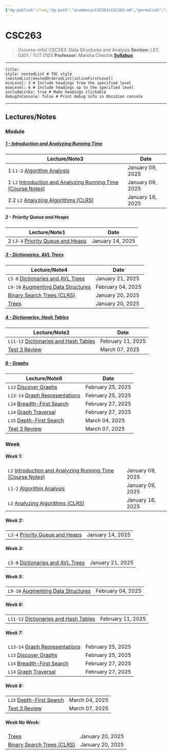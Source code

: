 ```yaml
---
{"dg-publish":true,"dg-path":"academia/CSC263/CSC263.md","permalink":"/academia/csc-263/csc-263/","tags":["course-page","cs","university"],"created":"2024-06-22T19:06:24.000-04:00","updated":"2025-03-04T13:21:16.152-05:00"}
---
```



# CSC263

> [!course-info] CSC263: Data Structures and Analysis
> **Section:** LEC 0301 / TUT 0103
> **Professor:** Marsha Chechik
> **[Syllabus](https://q.utoronto.ca/courses/379913/assignments/syllabus)**

---

```table-of-contents
title:
style: nestedList # TOC style (nestedList|nestedOrderedList|inlineFirstLevel)
minLevel: 3 # Include headings from the specified level
maxLevel: 6 # Include headings up to the specified level
includeLinks: true # Make headings clickable
debugInConsole: false # Print debug info in Obsidian console
```

---

## Lectures/Notes

### Module

<h5><span><a data-tooltip-position="top" aria-label="100 Academia/CSC263/1 Introduction and Analyzing Running Time/1 - Introduction and Analyzing Running Time.md" data-href="100 Academia/CSC263/1 Introduction and Analyzing Running Time/1 - Introduction and Analyzing Running Time.md" href="100 Academia/CSC263/1 Introduction and Analyzing Running Time/1 - Introduction and Analyzing Running Time.md" class="internal-link" target="_blank" rel="noopener nofollow">1 - Introduction and Analyzing Running Time</a></span></h5><div><table class="dataview table-view-table"><thead class="table-view-thead"><tr class="table-view-tr-header"><th class="table-view-th"><span>Lecture/Note</span><span class="dataview small-text">3</span></th><th class="table-view-th"><span>Date</span></th></tr></thead><tbody class="table-view-tbody"><tr><td><span>1		<code>L1-2</code> <a data-tooltip-position="top" aria-label="100 Academia/CSC263/1 Introduction and Analyzing Running Time/Algorithm Analysis.md" data-href="100 Academia/CSC263/1 Introduction and Analyzing Running Time/Algorithm Analysis.md" href="100 Academia/CSC263/1 Introduction and Analyzing Running Time/Algorithm Analysis.md" class="internal-link" target="_blank" rel="noopener nofollow">Algorithm Analysis</a></span></td><td>January 09, 2025</td></tr><tr><td><span>1		<code>L2</code> <a data-tooltip-position="top" aria-label="100 Academia/CSC263/1 Introduction and Analyzing Running Time/Introduction and Analyzing Running Time (Course Notes).md" data-href="100 Academia/CSC263/1 Introduction and Analyzing Running Time/Introduction and Analyzing Running Time (Course Notes).md" href="100 Academia/CSC263/1 Introduction and Analyzing Running Time/Introduction and Analyzing Running Time (Course Notes).md" class="internal-link" target="_blank" rel="noopener nofollow">Introduction and Analyzing Running Time (Course Notes)</a></span></td><td>January 09, 2025</td></tr><tr><td><span>2.2	<code>L2</code> <a data-tooltip-position="top" aria-label="100 Academia/CSC263/1 Introduction and Analyzing Running Time/Analyzing Algorithms (CLRS).md" data-href="100 Academia/CSC263/1 Introduction and Analyzing Running Time/Analyzing Algorithms (CLRS).md" href="100 Academia/CSC263/1 Introduction and Analyzing Running Time/Analyzing Algorithms (CLRS).md" class="internal-link" target="_blank" rel="noopener nofollow">Analyzing Algorithms (CLRS)</a></span></td><td>January 16, 2025</td></tr></tbody></table></div><h5><span>2 - Priority Queue and Heaps</span></h5><div><table class="dataview table-view-table"><thead class="table-view-thead"><tr class="table-view-tr-header"><th class="table-view-th"><span>Lecture/Note</span><span class="dataview small-text">1</span></th><th class="table-view-th"><span>Date</span></th></tr></thead><tbody class="table-view-tbody"><tr><td><span>2		<code>L3-4</code> <a data-tooltip-position="top" aria-label="100 Academia/CSC263/2 Priority Queue and Heaps/Priority Queue and Heaps.md" data-href="100 Academia/CSC263/2 Priority Queue and Heaps/Priority Queue and Heaps.md" href="100 Academia/CSC263/2 Priority Queue and Heaps/Priority Queue and Heaps.md" class="internal-link" target="_blank" rel="noopener nofollow">Priority Queue and Heaps</a></span></td><td>January 14, 2025</td></tr></tbody></table></div><h5><span><a data-tooltip-position="top" aria-label="100 Academia/CSC263/3 Dictionaries, AVL Trees/3 - Dictionaries, AVL Trees.md" data-href="100 Academia/CSC263/3 Dictionaries, AVL Trees/3 - Dictionaries, AVL Trees.md" href="100 Academia/CSC263/3 Dictionaries, AVL Trees/3 - Dictionaries, AVL Trees.md" class="internal-link" target="_blank" rel="noopener nofollow">3 - Dictionaries, AVL Trees</a></span></h5><div><table class="dataview table-view-table"><thead class="table-view-thead"><tr class="table-view-tr-header"><th class="table-view-th"><span>Lecture/Note</span><span class="dataview small-text">4</span></th><th class="table-view-th"><span>Date</span></th></tr></thead><tbody class="table-view-tbody"><tr><td><span><code>L5-8</code> <a data-tooltip-position="top" aria-label="100 Academia/CSC263/3 Dictionaries, AVL Trees/Dictionaries and AVL Trees.md" data-href="100 Academia/CSC263/3 Dictionaries, AVL Trees/Dictionaries and AVL Trees.md" href="100 Academia/CSC263/3 Dictionaries, AVL Trees/Dictionaries and AVL Trees.md" class="internal-link" target="_blank" rel="noopener nofollow">Dictionaries and AVL Trees</a></span></td><td>January 21, 2025</td></tr><tr><td><span><code>L9-10</code> <a data-tooltip-position="top" aria-label="100 Academia/CSC263/3 Dictionaries, AVL Trees/Augmenting Data Structures.md" data-href="100 Academia/CSC263/3 Dictionaries, AVL Trees/Augmenting Data Structures.md" href="100 Academia/CSC263/3 Dictionaries, AVL Trees/Augmenting Data Structures.md" class="internal-link" target="_blank" rel="noopener nofollow">Augmenting Data Structures</a></span></td><td>February 04, 2025</td></tr><tr><td><span><a data-tooltip-position="top" aria-label="100 Academia/CSC263/9 Additional Notes/Binary Search Trees (CLRS).md" data-href="100 Academia/CSC263/9 Additional Notes/Binary Search Trees (CLRS).md" href="100 Academia/CSC263/9 Additional Notes/Binary Search Trees (CLRS).md" class="internal-link" target="_blank" rel="noopener nofollow">Binary Search Trees (CLRS)</a></span></td><td>January 20, 2025</td></tr><tr><td><span><a data-tooltip-position="top" aria-label="100 Academia/CSC263/9 Additional Notes/Trees.md" data-href="100 Academia/CSC263/9 Additional Notes/Trees.md" href="100 Academia/CSC263/9 Additional Notes/Trees.md" class="internal-link" target="_blank" rel="noopener nofollow">Trees</a></span></td><td>January 20, 2025</td></tr></tbody></table></div><h5><span><a data-tooltip-position="top" aria-label="4 - Dictionaries, Hash Tables" data-href="4 - Dictionaries, Hash Tables" href="4 - Dictionaries, Hash Tables" class="internal-link" target="_blank" rel="noopener nofollow">4 - Dictionaries, Hash Tables</a></span></h5><div><table class="dataview table-view-table"><thead class="table-view-thead"><tr class="table-view-tr-header"><th class="table-view-th"><span>Lecture/Note</span><span class="dataview small-text">2</span></th><th class="table-view-th"><span>Date</span></th></tr></thead><tbody class="table-view-tbody"><tr><td><span><code>L11-12</code> <a data-tooltip-position="top" aria-label="100 Academia/CSC263/4 Dictionaries, Hash Tables/Dictionaries and Hash Tables.md" data-href="100 Academia/CSC263/4 Dictionaries, Hash Tables/Dictionaries and Hash Tables.md" href="100 Academia/CSC263/4 Dictionaries, Hash Tables/Dictionaries and Hash Tables.md" class="internal-link" target="_blank" rel="noopener nofollow">Dictionaries and Hash Tables</a></span></td><td>February 11, 2025</td></tr><tr><td><span><a data-tooltip-position="top" aria-label="000 Notes/Test 3 Review.md" data-href="000 Notes/Test 3 Review.md" href="000 Notes/Test 3 Review.md" class="internal-link" target="_blank" rel="noopener nofollow">Test 3 Review</a></span></td><td>March 07, 2025</td></tr></tbody></table></div><h5><span><a data-tooltip-position="top" aria-label="100 Academia/CSC263/6 Graphs/6 - Graphs.md" data-href="100 Academia/CSC263/6 Graphs/6 - Graphs.md" href="100 Academia/CSC263/6 Graphs/6 - Graphs.md" class="internal-link" target="_blank" rel="noopener nofollow">6 - Graphs</a></span></h5><div><table class="dataview table-view-table"><thead class="table-view-thead"><tr class="table-view-tr-header"><th class="table-view-th"><span>Lecture/Note</span><span class="dataview small-text">6</span></th><th class="table-view-th"><span>Date</span></th></tr></thead><tbody class="table-view-tbody"><tr><td><span><code>L13</code> <a data-tooltip-position="top" aria-label="100 Academia/CSC263/6 Graphs/Discover Graphs.md" data-href="100 Academia/CSC263/6 Graphs/Discover Graphs.md" href="100 Academia/CSC263/6 Graphs/Discover Graphs.md" class="internal-link" target="_blank" rel="noopener nofollow">Discover Graphs</a></span></td><td>February 25, 2025</td></tr><tr><td><span><code>L13-14</code> <a data-tooltip-position="top" aria-label="100 Academia/CSC263/6 Graphs/Graph Representations.md" data-href="100 Academia/CSC263/6 Graphs/Graph Representations.md" href="100 Academia/CSC263/6 Graphs/Graph Representations.md" class="internal-link" target="_blank" rel="noopener nofollow">Graph Representations</a></span></td><td>February 25, 2025</td></tr><tr><td><span><code>L14</code> <a data-tooltip-position="top" aria-label="100 Academia/CSC263/6 Graphs/Breadth-First Search.md" data-href="100 Academia/CSC263/6 Graphs/Breadth-First Search.md" href="100 Academia/CSC263/6 Graphs/Breadth-First Search.md" class="internal-link" target="_blank" rel="noopener nofollow">Breadth-First Search</a></span></td><td>February 27, 2025</td></tr><tr><td><span><code>L14</code> <a data-tooltip-position="top" aria-label="100 Academia/CSC263/6 Graphs/Graph Traversal.md" data-href="100 Academia/CSC263/6 Graphs/Graph Traversal.md" href="100 Academia/CSC263/6 Graphs/Graph Traversal.md" class="internal-link" target="_blank" rel="noopener nofollow">Graph Traversal</a></span></td><td>February 27, 2025</td></tr><tr><td><span><code>L15</code> <a data-tooltip-position="top" aria-label="100 Academia/CSC263/6 Graphs/Depth-First Search.md" data-href="100 Academia/CSC263/6 Graphs/Depth-First Search.md" href="100 Academia/CSC263/6 Graphs/Depth-First Search.md" class="internal-link" target="_blank" rel="noopener nofollow">Depth-First Search</a></span></td><td>March 04, 2025</td></tr><tr><td><span><a data-tooltip-position="top" aria-label="000 Notes/Test 3 Review.md" data-href="000 Notes/Test 3 Review.md" href="000 Notes/Test 3 Review.md" class="internal-link" target="_blank" rel="noopener nofollow">Test 3 Review</a></span></td><td>March 07, 2025</td></tr></tbody></table></div>

### Week

<h5><span>Week 1:</span></h5><div><table class="dataview table-view-table"><thead class="table-view-thead"><tr class="table-view-tr-header"></tr></thead><tbody class="table-view-tbody"><tr><td><span><code>L2</code> <a data-tooltip-position="top" aria-label="100 Academia/CSC263/1 Introduction and Analyzing Running Time/Introduction and Analyzing Running Time (Course Notes).md" data-href="100 Academia/CSC263/1 Introduction and Analyzing Running Time/Introduction and Analyzing Running Time (Course Notes).md" href="100 Academia/CSC263/1 Introduction and Analyzing Running Time/Introduction and Analyzing Running Time (Course Notes).md" class="internal-link" target="_blank" rel="noopener nofollow">Introduction and Analyzing Running Time (Course Notes)</a></span></td><td>January 09, 2025</td></tr><tr><td><span><code>L1-2</code> <a data-tooltip-position="top" aria-label="100 Academia/CSC263/1 Introduction and Analyzing Running Time/Algorithm Analysis.md" data-href="100 Academia/CSC263/1 Introduction and Analyzing Running Time/Algorithm Analysis.md" href="100 Academia/CSC263/1 Introduction and Analyzing Running Time/Algorithm Analysis.md" class="internal-link" target="_blank" rel="noopener nofollow">Algorithm Analysis</a></span></td><td>January 09, 2025</td></tr><tr><td><span><code>L2</code> <a data-tooltip-position="top" aria-label="100 Academia/CSC263/1 Introduction and Analyzing Running Time/Analyzing Algorithms (CLRS).md" data-href="100 Academia/CSC263/1 Introduction and Analyzing Running Time/Analyzing Algorithms (CLRS).md" href="100 Academia/CSC263/1 Introduction and Analyzing Running Time/Analyzing Algorithms (CLRS).md" class="internal-link" target="_blank" rel="noopener nofollow">Analyzing Algorithms (CLRS)</a></span></td><td>January 16, 2025</td></tr></tbody></table></div><h5><span>Week 2:</span></h5><div><table class="dataview table-view-table"><thead class="table-view-thead"><tr class="table-view-tr-header"></tr></thead><tbody class="table-view-tbody"><tr><td><span><code>L3-4</code> <a data-tooltip-position="top" aria-label="100 Academia/CSC263/2 Priority Queue and Heaps/Priority Queue and Heaps.md" data-href="100 Academia/CSC263/2 Priority Queue and Heaps/Priority Queue and Heaps.md" href="100 Academia/CSC263/2 Priority Queue and Heaps/Priority Queue and Heaps.md" class="internal-link" target="_blank" rel="noopener nofollow">Priority Queue and Heaps</a></span></td><td>January 14, 2025</td></tr></tbody></table></div><h5><span>Week 3:</span></h5><div><table class="dataview table-view-table"><thead class="table-view-thead"><tr class="table-view-tr-header"></tr></thead><tbody class="table-view-tbody"><tr><td><span><code>L5-8</code> <a data-tooltip-position="top" aria-label="100 Academia/CSC263/3 Dictionaries, AVL Trees/Dictionaries and AVL Trees.md" data-href="100 Academia/CSC263/3 Dictionaries, AVL Trees/Dictionaries and AVL Trees.md" href="100 Academia/CSC263/3 Dictionaries, AVL Trees/Dictionaries and AVL Trees.md" class="internal-link" target="_blank" rel="noopener nofollow">Dictionaries and AVL Trees</a></span></td><td>January 21, 2025</td></tr></tbody></table></div><h5><span>Week 5:</span></h5><div><table class="dataview table-view-table"><thead class="table-view-thead"><tr class="table-view-tr-header"></tr></thead><tbody class="table-view-tbody"><tr><td><span><code>L9-10</code> <a data-tooltip-position="top" aria-label="100 Academia/CSC263/3 Dictionaries, AVL Trees/Augmenting Data Structures.md" data-href="100 Academia/CSC263/3 Dictionaries, AVL Trees/Augmenting Data Structures.md" href="100 Academia/CSC263/3 Dictionaries, AVL Trees/Augmenting Data Structures.md" class="internal-link" target="_blank" rel="noopener nofollow">Augmenting Data Structures</a></span></td><td>February 04, 2025</td></tr></tbody></table></div><h5><span>Week 6:</span></h5><div><table class="dataview table-view-table"><thead class="table-view-thead"><tr class="table-view-tr-header"></tr></thead><tbody class="table-view-tbody"><tr><td><span><code>L11-12</code> <a data-tooltip-position="top" aria-label="100 Academia/CSC263/4 Dictionaries, Hash Tables/Dictionaries and Hash Tables.md" data-href="100 Academia/CSC263/4 Dictionaries, Hash Tables/Dictionaries and Hash Tables.md" href="100 Academia/CSC263/4 Dictionaries, Hash Tables/Dictionaries and Hash Tables.md" class="internal-link" target="_blank" rel="noopener nofollow">Dictionaries and Hash Tables</a></span></td><td>February 11, 2025</td></tr></tbody></table></div><h5><span>Week 7:</span></h5><div><table class="dataview table-view-table"><thead class="table-view-thead"><tr class="table-view-tr-header"></tr></thead><tbody class="table-view-tbody"><tr><td><span><code>L13-14</code> <a data-tooltip-position="top" aria-label="100 Academia/CSC263/6 Graphs/Graph Representations.md" data-href="100 Academia/CSC263/6 Graphs/Graph Representations.md" href="100 Academia/CSC263/6 Graphs/Graph Representations.md" class="internal-link" target="_blank" rel="noopener nofollow">Graph Representations</a></span></td><td>February 25, 2025</td></tr><tr><td><span><code>L13</code> <a data-tooltip-position="top" aria-label="100 Academia/CSC263/6 Graphs/Discover Graphs.md" data-href="100 Academia/CSC263/6 Graphs/Discover Graphs.md" href="100 Academia/CSC263/6 Graphs/Discover Graphs.md" class="internal-link" target="_blank" rel="noopener nofollow">Discover Graphs</a></span></td><td>February 25, 2025</td></tr><tr><td><span><code>L14</code> <a data-tooltip-position="top" aria-label="100 Academia/CSC263/6 Graphs/Breadth-First Search.md" data-href="100 Academia/CSC263/6 Graphs/Breadth-First Search.md" href="100 Academia/CSC263/6 Graphs/Breadth-First Search.md" class="internal-link" target="_blank" rel="noopener nofollow">Breadth-First Search</a></span></td><td>February 27, 2025</td></tr><tr><td><span><code>L14</code> <a data-tooltip-position="top" aria-label="100 Academia/CSC263/6 Graphs/Graph Traversal.md" data-href="100 Academia/CSC263/6 Graphs/Graph Traversal.md" href="100 Academia/CSC263/6 Graphs/Graph Traversal.md" class="internal-link" target="_blank" rel="noopener nofollow">Graph Traversal</a></span></td><td>February 27, 2025</td></tr></tbody></table></div><h5><span>Week 8:</span></h5><div><table class="dataview table-view-table"><thead class="table-view-thead"><tr class="table-view-tr-header"></tr></thead><tbody class="table-view-tbody"><tr><td><span><code>L15</code> <a data-tooltip-position="top" aria-label="100 Academia/CSC263/6 Graphs/Depth-First Search.md" data-href="100 Academia/CSC263/6 Graphs/Depth-First Search.md" href="100 Academia/CSC263/6 Graphs/Depth-First Search.md" class="internal-link" target="_blank" rel="noopener nofollow">Depth-First Search</a></span></td><td>March 04, 2025</td></tr><tr><td><span><a data-tooltip-position="top" aria-label="000 Notes/Test 3 Review.md" data-href="000 Notes/Test 3 Review.md" href="000 Notes/Test 3 Review.md" class="internal-link" target="_blank" rel="noopener nofollow">Test 3 Review</a></span></td><td>March 07, 2025</td></tr></tbody></table></div><h5><span>Week No Week:</span></h5><div><table class="dataview table-view-table"><thead class="table-view-thead"><tr class="table-view-tr-header"></tr></thead><tbody class="table-view-tbody"><tr><td><span><a data-tooltip-position="top" aria-label="100 Academia/CSC263/9 Additional Notes/Trees.md" data-href="100 Academia/CSC263/9 Additional Notes/Trees.md" href="100 Academia/CSC263/9 Additional Notes/Trees.md" class="internal-link" target="_blank" rel="noopener nofollow">Trees</a></span></td><td>January 20, 2025</td></tr><tr><td><span><a data-tooltip-position="top" aria-label="100 Academia/CSC263/9 Additional Notes/Binary Search Trees (CLRS).md" data-href="100 Academia/CSC263/9 Additional Notes/Binary Search Trees (CLRS).md" href="100 Academia/CSC263/9 Additional Notes/Binary Search Trees (CLRS).md" class="internal-link" target="_blank" rel="noopener nofollow">Binary Search Trees (CLRS)</a></span></td><td>January 20, 2025</td></tr></tbody></table></div>
